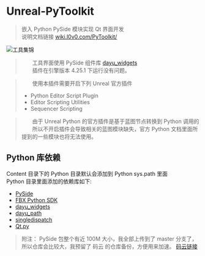 # Unreal-PyToolkit

> 嵌入 Python PySide 模块实现 Qt 界面开发    
> 说明文档链接 [wiki.l0v0.com/PyToolkit/](http://wiki.l0v0.com/PyToolkit/#/)

![工具集锦](//cdn.jsdelivr.net/gh/FXTD-ODYSSEY/CG_wiki@gh-pages/PyToolkit/_img/01.png)

> &emsp;&emsp;工具界面使用 PySide 组件库 [dayu_widgets](https://github.com/phenom-films/dayu_widgets)     
> &emsp;&emsp;插件在引擎版本 4.25.1 下运行没有问题。        

> &emsp;&emsp;使用本插件需要开启下列 Unreal 官方插件    
> + Python Editor Script Plugin     
> + Editor Scripting Utilities    
> + Sequencer Scripting    

> &emsp;&emsp;由于 Unreal Python 的官方插件是基于蓝图节点转换到 Python 调用的    
> &emsp;&emsp;所以不开启插件会导致相关的蓝图模块缺失，官方 Python 文档里面所提到的一些模块也将无法使用。    

## Python 库依赖

Content 目录下的 Python 目录默认会添加到 Python sys.path 里面   
Python 目录里面添加的依赖库如下:    
+ [PySide](https://pypi.org/project/PySide/) 
+ [FBX Python SDK](https://www.autodesk.com/developer-network/platform-technologies/fbx-sdk-2020-1)
+ [dayu_widgets](https://github.com/phenom-films/dayu_widgets)
+ [dayu_path](https://github.com/phenom-films/dayu_path)
+ [singledispatch](https://pypi.org/project/singledispatch/)
+ [Qt.py](https://github.com/mottosso/Qt.py)

> 附注： PySide 包整个有近 100M 大小，我全部上传到了 master 分支了，所以仓库会比较大，我预留了 码云 的仓库备份，方便用来加速。 [码云链接](https://gitee.com/ZSD_tim/Unreal-PyToolkit)    

